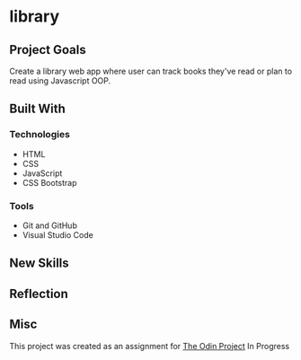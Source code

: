 # library

## Project Goals
Create a library web app where user can track books they've read or plan to read using Javascript OOP. 

## Built With
### Technologies
* HTML
* CSS
* JavaScript
* CSS Bootstrap
### Tools
* Git and GitHub
* Visual Studio Code

## New Skills 

## Reflection

## Misc
This project was created as an assignment for [The Odin Project](https://www.theodinproject.com/lessons/node-path-javascript-library)
In Progress